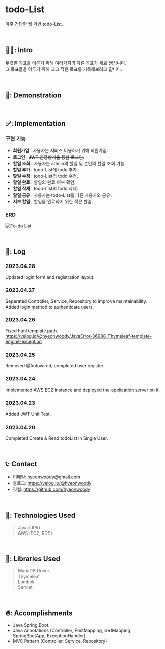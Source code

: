 # todo-List
아주 간단한 웹 기반 todo-List.

<br>

## 🧑‍💻: Intro

뚜렷한 목표를 이루기 위해 여러가지의 다른 목표가 새로 생깁니다.   
그 목표들을 이루기 위해 크고 작은 목표를 기록해보려고 합니다.  

<br>

## 🎥: Demonstration 

</br>

## ✅: Implementation
 
 ### 구현 기능
 - **회원가입** : 사용자는 서비스 이용하기 위해 회원가입.
- **로그인** : ~~JWT 인증방식을 통한 로그인.~~
- **할일 조회** : 사용자는 admin의 할일 및 본인의 할일 조회 가능.
- **할일 추가** : todo-List에 todo 추가.
- **할일 수정** : todo-List의 todo 수정.
- **할일 완료** : 할일의 완료 여부 확인.
- **할일 삭제** : todo-List의 todo 삭제.
- **할일 공유** : 사용자는 todo-List를 다른 사용자와 공유.
- **서브 할일** : 할일을 완료하기 위한 작은 할일.

### ERD
![To-do List](https://user-images.githubusercontent.com/75844701/233739181-50917960-00ce-473f-9e72-ffcaa8ac67fd.png)

<br>

## 📓: Log

### 2023.04.28
Updated login form and registration layout.  

### 2023.04.27
Seperated Controller, Service, Repository to improve maintainability.  
Added login method to authenticate users.  

### 2023.04.26
Fixed html template path.  
https://velog.io/@hyeonwoody/JavaError-36988-Thymeleaf-template-engine-exception  

### 2023.04.25
Removed @Autowired, completed user register.  

### 2023.04.24
Implemented AWS EC2 instance and deployed the application server on it.  

### 2023.04.23
Added JWT Unit Test.  

### 2023.04.20
Completed Create & Read todoList in Single User.  

<br>

## 📞: Contact
- 이메일: hyeonwoody@gmail.com
- 블로그: https://velog.io/@hyeonwoody
- 깃헙: https://github.com/hyeonwoody

<br>

## 🧱: Technologies Used
>Java (JPA)  
>AWS (EC2, RDS)  

<br>

## 📖: Libraries Used
>MariaDB Driver  
>Thymeleaf  
>Lombok  
>Servlet  
 
<br>

 ## 🔥: Accomplishments
- Java Spring Boot.
- Java Annotations (Controller, PostMapping, GetMapping SpringBootApp,  ExceptionHandler).
- MVC Pattern (Controller, Service, Repository)

<br>
